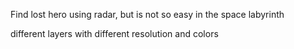Find lost hero using radar, but is not so easy in the space labyrinth

different layers with different resolution and colors
